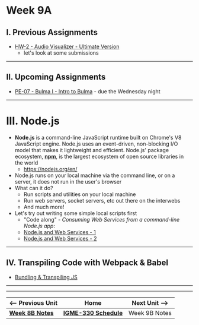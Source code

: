 # Week 9A

## I. Previous Assignments
- [HW-2 - Audio Visualizer - Ultimate Version](../hw/hw-2.md)
  - let's look at some submissions

<hr>

## II. Upcoming Assignments
- [PE-07 - Bulma I - Intro to Bulma](../pe/pe-07.md) - due the Wednesday night
 
<hr>

# III. Node.js

- **Node.js** is a command-line JavaScript runtime built on Chrome's V8 JavaScript engine. Node.js uses an event-driven, non-blocking I/O model that makes it lightweight and efficient. Node.js' package ecosystem, [**npm**](https://www.npmjs.com/), is the largest ecosystem of open source libraries in the world
  - https://nodejs.org/en/
- Node.js runs on your local machine via the command line, or on a server, it does not run in the user's browser
- What can it do?
  - Run scripts and utilities on your local machine
  - Run web servers, socket servers, etc out there on the interwebs
  - And much more!
- Let's try out writing some simple local scripts first
  - "Code along" - *Consuming Web Services from a command-line Node.js app*:
  - [Node.js and Web Services - 1](https://github.com/tonethar/IGME-330-Master/blob/master/notes/node-and-web-services-1.md)
  - [Node.js and Web Services - 2](https://github.com/tonethar/IGME-330-Master/blob/master/notes/node-and-web-services-2.md)

<hr>

## IV. Transpiling Code with Webpack & Babel
- [Bundling & Transpiling JS](https://github.com/tonethar/IGME-330-Master/blob/master/notes/node-and-transpiling.md)

<hr><hr>


| <-- Previous Unit | Home | Next Unit -->
| --- | --- | --- 
| [**Week 8B Notes**](08B.md)  |  [**IGME-330 Schedule**](../schedule.md) | Week 9B Notes
